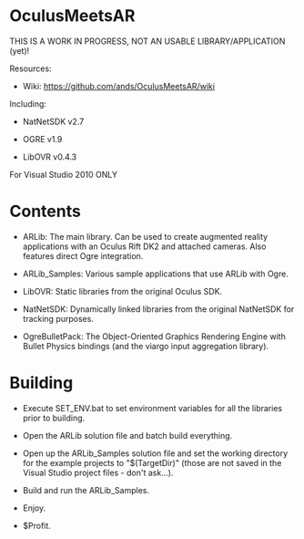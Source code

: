 OculusMeetsAR
=============

THIS IS A WORK IN PROGRESS, NOT AN USABLE LIBRARY/APPLICATION (yet)!

Resources:

- Wiki: https://github.com/ands/OculusMeetsAR/wiki



Including:

- NatNetSDK v2.7

- OGRE v1.9

- LibOVR v0.4.3


For Visual Studio 2010 ONLY

Contents
========

- ARLib: The main library. Can be used to create augmented reality applications with an Oculus Rift DK2 and attached cameras. Also features direct Ogre integration.

- ARLib_Samples: Various sample applications that use ARLib with Ogre.

- LibOVR: Static libraries from the original Oculus SDK.

- NatNetSDK: Dynamically linked libraries from the original NatNetSDK for tracking purposes.

- OgreBulletPack: The Object-Oriented Graphics Rendering Engine with Bullet Physics bindings (and the viargo input aggregation library).

Building
========

- Execute SET_ENV.bat to set environment variables for all the libraries prior to building.

- Open the ARLib solution file and batch build everything.

- Open up the ARLib_Samples solution file and set the working directory for the example projects to "$(TargetDir)" (those are not saved in the Visual Studio project files - don't ask...).

- Build and run the ARLib_Samples.

- Enjoy.

- $Profit.
